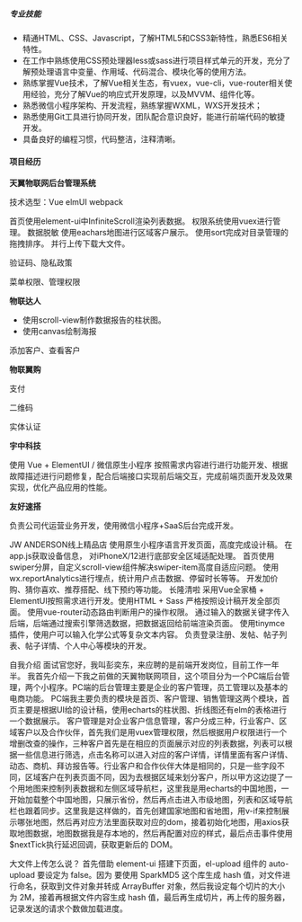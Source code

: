 ##### 专业技能

- 精通HTML、CSS、Javascript，了解HTML5和CSS3新特性，熟悉ES6相关特性。
- 在工作中熟练使用CSS预处理器less或sass进行项目样式单元的开发，充分了解预处理语言中变量、作用域、代码混合、模块化等的使用方法。
- 熟练掌握Vue技术，了解Vue相关生态，有vuex，vue-cli，vue-router相关使用经验，充分了解Vue的响应式开发原理，以及MVVM、组件化等。
- 熟悉微信小程序架构、开发流程，熟练掌握WXML，WXS开发技术；
- 熟悉使用Git工具进行协同开发，团队配合意识良好，能进行前端代码的敏捷开发。
- 具备良好的编程习惯，代码整洁，注释清晰。

#### 项目经历

**天翼物联网后台管理系统**

技术选型：Vue elmUI webpack

首页使用element-ui中InfiniteScroll渲染列表数据。
权限系统使用vuex进行管理。
数据脱敏
使用eachars地图进行区域客户展示。
使用sort完成对目录管理的拖拽排序。
并行上传下载大文件。

验证码、隐私政策

菜单权限、管理权限

**物联达人**

- 使用scroll-view制作数据报告的柱状图。
- 使用canvas绘制海报

添加客户、查看客户

**物联翼购**

支付

二维码

实体认证

**宇中科技**

使用 Vue + ElementUI / 微信原生小程序 按照需求内容进行进行功能开发、根据故障描述进行问题修复，配合后端接口实现前后端交互，完成前端页面开发及效果实现，优化产品应用的性能。

**友好速搭**

负责公司代运营业务开发，使用微信小程序+SaaS后台完成开发。

JW ANDERSON线上精品店 使用原生小程序语言开发页面，高度完成设计稿。 在app.js获取设备信息， 对iPhoneX/12进行底部安全区域适配处理。 首页使用swiper分屏，自定义scroll-view组件解决swiper-item高度自适应问题。 使用wx.reportAnalytics进行埋点，统计用户点击数据、停留时长等等。 开发加价购、猜你喜欢、推荐搭配、线下预约等功能。 长隆清啦 采用Vue全家桶 + ElementUI按照需求进行开发。使用HTML + Sass 严格按照设计稿开发全部页面。 使用vue-router动态路由判断用户的操作权限。 通过输入的数据关键字传入后端，后端通过搜索引擎筛选数据，把数据返回给前端渲染页面。 使用tinymce插件，使用户可以输入化学公式等复杂文本内容。 负责登录注册、发帖、帖子列表、帖子详情、个人中心等模块的开发。

自我介绍
面试官您好，我叫彭奕东，来应聘的是前端开发岗位，目前工作一年半。
我首先介绍一下我之前做的天翼物联网项目，这个项目分为一个PC端后台管理，两个小程序。PC端的后台管理主要是企业的客户管理，员工管理以及基本的电商功能。
PC端我主要负责的模块是首页、客户管理、销售管理这两个模块，首页主要是根据UI给的设计稿，使用echarts的柱状图、折线图还有elm的表格进行一个数据展示。
客户管理是对企业客户信息管理，客户分成三种，行业客户、区域客户以及合作伙伴，首先我们是用vuex管理权限，然后根据用户权限进行一个增删改查的操作，三种客户首先是在相应的页面展示对应的列表数据，列表可以根据一些信息进行筛选，点击名称可以进入对应的客户详情，详情里面有客户详情、动态、商机、拜访报告等。行业客户和合作伙伴大体是相同的，只是一些字段不同，区域客户在列表页面不同，因为去根据区域来划分客户，所以甲方这边提了一个用地图来控制列表数据和左侧区域导航栏，这里我是用echarts的中国地图，一开始加载整个中国地图，只展示省份，然后再点击进入市级地图，列表和区域导航栏也跟着同步。这里我是这样做的，首先创建国家地图和省地图，用v-if来控制展示哪张地图，然后再对应方法里面获取对应的dom，接着初始化地图，用axios获取地图数据，地图数据我是存本地的，然后再配置对应的样式，最后点击事件使用$nextTick执行延迟回调，获取更新后的 DOM。

大文件上传怎么说？
首先借助 element-ui 搭建下页面，el-upload 组件的 auto-upload 要设定为 false。因为 要使用 SparkMD5 这个库生成 hash 值，对文件进行命名，获取到文件对象并转成 ArrayBuffer 对象，然后我设定每个切片的大小为 2M，接着再根据文件内容生成 hash 值，最后再生成切片，再上传的服务器，记录发送的请求个数做加载进度。